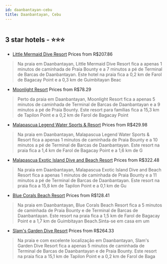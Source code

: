 ```yaml
---
id: daanbantayan-cebu
title: Daanbantayan, Cebu
---
```


<center><img src="https://i.travelapi.com/hotels/9000000/8340000/8335700/8335604/d73b4c70_z.jpg" alt="" /></center>


##  3 star hotels - ⭐️⭐️⭐️

-    [Little Mermaid Dive Resort](https://www.hurb.com/br/aud/https://www.hurb.com/br/hotels/daanbantayan/little-mermaid-dive-resort-HT-QKZQ?cmp=18055) Prices from R$207.86
   > Na praia em Daanbantayan, Little Mermaid Dive Resort fica a apenas 1 minutos de caminhada de Praia Bounty e a 7 minutos a pé de Terminal de Barcas de Daanbantayan.  Este hotel na praia fica a 0,2 km de Farol de Bagacay Point e a 0,3 km de Guimbitayan Beac
-    [Moonlight Resort](https://www.hurb.com/br/aud/https://www.hurb.com/br/hotels/daanbantayan/moonlight-resort-HT-S0TX?cmp=18055) Prices from R$78.29
   > Perto da praia em Daanbantayan, Moonlight Resort fica a apenas 5 minutos de caminhada de Terminal de Barcas de Daanbantayan e a 9 minutos a pé de Praia Bounty.  Este resort para famílias fica a 15,3 km de Tapilon Point e a 0,2 km de Farol de Bagacay Point
-    [Malapascua Legend Water Sports & Resort](https://www.hurb.com/br/aud/https://www.hurb.com/br/hotels/daanbantayan/malapascua-legend-water-sports-resort-HT-F5YP?cmp=18055) Prices from R$429.98
   > Na praia em Daanbantayan, Malapascua Legend Water Sports & Resort fica a apenas 1 minutos de caminhada de Praia Bounty e a 10 minutos a pé de Terminal de Barcas de Daanbantayan.  Este resort na praia fica a 1,4 km de Farol de Bagacay Point e a 1,6 km de G
-    [Malapascua Exotic Island Dive and Beach Resort](https://www.hurb.com/br/aud/https://www.hurb.com/br/hotels/daanbantayan/malapascua-exotic-island-dive-and-beach-resort-HT-50NC?cmp=18055) Prices from R$322.48
   > Na praia em Daanbantayan, Malapascua Exotic Island Dive and Beach Resort fica a apenas 1 minutos de caminhada de Praia Bounty e a 11 minutos a pé de Terminal de Barcas de Daanbantayan.  Este resort na praia fica a 15,8 km de Tapilon Point e a 0,1 km de Gu
-    [Blue Corals Beach Resort](https://www.hurb.com/br/aud/https://www.hurb.com/br/hotels/daanbantayan/blue-corals-beach-resort-HT-O4LB?cmp=18055) Prices from R$128.41
   > Na praia em Daanbantayan, Blue Corals Beach Resort fica a 5 minutos de caminhada de Praia Bounty e de Terminal de Barcas de Daanbantayan.  Este resort na praia fica a 1,5 km de Farol de Bagacay Point e a 1,7 km de Guimbitayan Beach.Sinta-se em casa em um 
-    [Slam's Garden Dive Resort](https://www.hurb.com/br/aud/https://www.hurb.com/br/hotels/daanbantayan/slam-s-garden-dive-resort-HT-6VTG?cmp=18055) Prices from R$264.33
   > Na praia e com excelente localização em Daanbantayan, Slam's Garden Dive Resort fica a apenas 5 minutos de caminhada de Terminal de Barcas de Daanbantayan e de Praia Bounty.  Este resort na praia fica a 15,1 km de Tapilon Point e a 0,2 km de Farol de Baga
